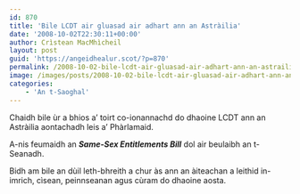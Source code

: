 ```yaml
---
id: 870
title: 'Bile LCDT air gluasad air adhart ann an Astràilia'
date: '2008-10-02T22:30:11+00:00'
author: Crìstean MacMhìcheil
layout: post
guid: 'https://angeidhealur.scot/?p=870'
permalink: /2008-10-02-bile-lcdt-air-gluasad-air-adhart-ann-an-astrailia/
image: /images/posts/2008-10-02-bile-lcdt-air-gluasad-air-adhart-ann-an-astrailia.webp
categories:
    - 'An t-Saoghal'
---
```


Chaidh bile ùr a bhios a’ toirt co-ionannachd do dhaoine LCDT ann an Astràilia aontachadh leis a’ Phàrlamaid.

A-nis feumaidh an ***Same-Sex Entitlements Bill*** dol air beulaibh an t-Seanadh.

Bidh am bile an dùil leth-bhreith a chur às ann an àiteachan a leithid in-imrich, cìsean, peinnseanan agus cùram do dhaoine aosta.
